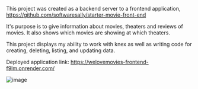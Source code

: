 This project was created as a backend server to a frontend application, https://github.com/softwaresally/starter-movie-front-end

It's purpose is to give information about movies, theaters and reviews of movies. It also shows which movies are showing at which theaters.

This project displays my ability to work with knex as well as writing code for creating, deleting, listing, and updating data.

Deployed application link: https://welovemovies-frontend-f9lm.onrender.com/

![image](https://user-images.githubusercontent.com/105070505/215635287-415e7d30-3265-4ec2-a045-8b6b9bd24bd8.png)
